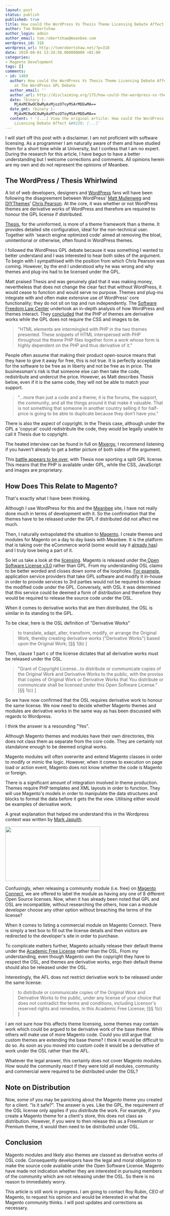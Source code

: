 ```yaml
---
layout: post
status: publish
published: true
title: How could the WordPress Vs Thesis Theme Licensing Debate Affect Magento?
author: Tom Robertshaw
author_login: admin
author_email: tom.robertshaw@meanbee.com
wordpress_id: 318
wordpress_url: http://tomrobertshaw.net/?p=318
date: 2010-08-01 13:34:50.000000000 +01:00
categories:
- Magento Development
tags: []
comments:
- id: 1469
  author: How could the WordPress Vs Thesis Theme Licensing Debate Affect &#8230;
    at The WordPress GPL Debate
  author_email: ''
  author_url: http://disclaiming.org/175/how-could-the-wordpress-vs-thesis-theme-licensing-debate-affect/
  date: !binary |-
    MjAxMC0wOC0wMyAxMjozOToyMSArMDEwMA==
  date_gmt: !binary |-
    MjAxMC0wOC0wMyAxMTozOToyMSArMDEwMA==
  content: ! '[...] View the original article: How could the WordPress Vs Thesis Theme
    Licensing Debate Affect &#8230; [...]'
---
```

I will start off this post with a disclaimer.  I am not proficient with software licensing.  As a programmer I am naturally aware of them and have studied them for a short time while at University, but I confess that I am no expert.  During the research for this article, I have begun to have a better understanding but I welcome corrections and comments.  All opinions herein are my own and do not represent the opinions of Meanbee.

<h2>The WordPress / Thesis Whirlwind</h2>
A lot of web developers, designers and <a href="http://wordpress.org">WordPress</a> fans will have been following the disagreement between WordPress' <a href="http://ma.tt/">Matt Mullenweg</a> and <a href="http://diythemes.com/">DIYThemes</a>' <a href="http://www.pearsonified.com/">Chris Pearson</a>.  At the core, it was whether or not WordPress themes are derivative works of WordPress and therefore are required to honour the GPL license if distributed.

<a href="http://diythemes.com/">Thesis</a>, for the uninformed, is more of a theme framework than a theme.  It provides detailed site configuration, ideal for the non-technical user.  Together with 'search engine optimized code' aimed at removing the bloat, unintentional or otherwise, often found in WordPress themes.

I followed the WordPress GPL debate because it was something I wanted to better understand and I was interested to hear both sides of the argument.  To begin with I sympathised with the position from which Chris Pearson was coming.  However, by the end I understood why he was wrong and why themes and plug-ins had to be licensed under the GPL.

Matt praised Thesis and was genuinely glad that it was making money, nevertheless that does not change the clear fact that without WordPress, it would cease to function and would serve no purpose.  Themes and plug-ins integrate with and often make extensive use of WordPress' core functionality; they do not sit on top and run independently.    The <a href="http://www.softwarefreedom.org/">Software Freedom Law Center</a> undertook an in-depth analysis of how WordPress and themes interact.  They <a href="http://wordpress.org/news/2009/07/themes-are-gpl-too/">concluded</a> that the PHP of themes are derivative works while the GPL does not require the CSS and images to be.

<blockquote>
"HTML elements are intermingled with PHP in the two themes presented. These snippets of HTML interspersed with PHP throughout the theme PHP files together form a work whose form is highly dependent on the PHP and thus derivative of it."
</blockquote>

People often assume that making their product open-source means that they have to give it away for free, this is not true.  It is perfectly acceptable for the software to be free as in liberty and not be free as in price.  The businessman's risk is that someone else can then take the code, redistribute and undercut the price.   However, as Matt describes Thesis below, even if it is the same code, they will not be able to match your support.

<blockquote>
"...more than just a code and a theme; it is the forums, the support, the community, and all the things around it that make it valuable. That is not something that someone in another country selling it for half-price is going to be able to duplicate because they don’t have you."
</blockquote>

There is also the aspect of copyright.   In the Thesis case, although under the GPL a 'copycat' could redistribute the code, they would be legally unable to call it Thesis due to copyright.

The heated interview can be found in full on <a href="http://mixergy.com/chris-pearson-matt-mullenweg/">Mixergy</a>, I recommend listening if you haven't already to get a better picture of both sides of the argument.

This <a href="http://thenextweb.com/socialmedia/2010/07/22/wordpress-vs-thesis-the-battle-is-over/">battle appears to be over</a>, with Thesis now sporting a split GPL license.   This means that the PHP is available under GPL, while the CSS, JavaScript and images are proprietary.

<h2>How Does This Relate to Magento?</h2>

That's exactly what I have been thinking.  

Although I use WordPress for this and the <a href="http://meanbee.com">Meanbee</a> site, I have not really done much in terms of development with it.  So the confirmation that the themes have to be released under the GPL if distributed did not affect me much.

Then, I naturally extrapolated the situation to <a href="http://magentocommerce.com">Magento</a>.   I create themes and modules for Magento on a day to day basis with Meanbee.  It is the platform that is taking over the eCommerce world (some would say it <a href="http://www.google.com/trends?q=magento%2Cecommerce">already has</a>) and I truly love being a part of it.

So let us take a look at the <a href="http://www.magentocommerce.com/license/">licensing</a>.  Magento is released under the<a href="http://opensource.org/licenses/osl-3.0.php"> Open Software License v3.0</a>  rather than GPL.  From my understanding OSL claims to be better worded and closes down some of the loopholes.  <a href="http://www.itbusinessedge.com/cm/community/features/interviews/blog/rosen-gpl-is-good-but-osl-is-better/">For example</a>, application service providers that take GPL software and modify it in-house in order to provide services to 3rd parties would not be required to release the modified code under the GPL.  Conversely, with OSL it was determined that this service could be deemed a form of distribution and therefore they would be required to release the source code under the OSL.

When it comes to derivative works that are then distributed, the OSL is similar in its standing to the GPL.  

To be clear, here is the OSL definition of "Derivative Works"

<blockquote>
to translate, adapt, alter, transform, modify, or arrange the Original Work, thereby creating derivative works ("Derivative Works") based upon the Original Work; [§§ 1(b) ]
</blockquote>

Then, clause 1 part c of the license dictates that all derivative works must be released under the OSL.

<blockquote>
"Grant of Copyright License...to distribute or communicate copies of the Original Work and Derivative Works to the public, with the proviso that copies of Original Work or Derivative Works that You distribute or communicate shall be licensed under this Open Software License." [§§ 1(c) ]
</blockquote>

So we have now confirmed that the OSL requires derivative work to honour the same license.  We now need to decide whether Magento themes and modules are derivative works in the same way as has been discussed with regards to Wordpress.

I think the answer is a resounding "Yes".

Although Magento themes and modules have their own directories, this does not class them as separate from the core code.   They are certainly not standalone enough to be deemed original works.

Magento modules will often overwrite and extend Magento classes in order to modify or mimic the logic.   However, when it comes to execution on page load or action event, Magento does not know whether the code is Magento or foreign.

There is a significant amount of integration involved in theme production.  Themes require PHP templates and XML layouts in order to function.  They will use Magento's models in order to manipulate the data structures and blocks to format the data before it gets the the view.  Utilising either would be examples of derivative work.

A great explanation that helped me understand this in the Wordpress context was written by <a href="http://markjaquith.wordpress.com/2010/07/17/why-wordpress-themes-are-derivative-of-wordpress/">Mark Jaquith</a>.

<a href="http://tomrobertshaw.net/wp-content/uploads/2010/08/Magento-Community-Licensing-Options.png"><img src="http://tomrobertshaw.net/wp-content/uploads/2010/08/Magento-Community-Licensing-Options.png" alt="" title="Magento Community Licensing Options" width="300" height="172" class="alignright size-full wp-image-365" /></a>

Confusingly, when releasing a community module (i.e. free) on <a href="http://www.magentocommerce.com/magento-connect">Magento Connect</a>, we are offered to label the module as having any one of 8 different Open Source licenses.  Now, when it has already been noted that GPL and OSL are incompatible, without researching the others, how can a module developer choose any other option without breaching the terms of the license?

When it comes to listing a commercial module on Magento Connect. There is simply a text box to fill out the license details and then visitors are redirected to the developer's site in order to purchase.

To complicate matters further, Magento actually release their default theme under the <a href="http://www.opensource.org/licenses/afl-3.0.php">Academic Free License</a> rather than the OSL.  From my understanding, even though Magento own the copyright they have to respect the OSL, and themes are derivative works, ergo their default theme should also be released under the OSL.

Interestingly, the AFL does not restrict derivative work to be released under the same license:

<blockquote>
to distribute or communicate copies of the Original Work and Derivative Works to the public, under any license of your choice that does not contradict the terms and conditions, including Licensor's reserved rights and remedies, in this Academic Free License; [§§ 1(c) ]
</blockquote>

I am not sure how this affects theme licensing, some themes may contain work which could be argued to be derivative work of the base theme.   While others will make use of more Magento code.  Could you still argue that custom themes are extending the base theme?  I think it would be difficult to do so.  As soon as you moved into custom code it would be a derivative of work under the OSL rather than the AFL.

Whatever the legal answer, this certainly does not cover Magento modules.  How would the community react if they were told all modules, community and commercial were required to be distributed under the OSL?

<h2>Note on Distribution</h2>

Now, some of you may be panicking about the Magento theme you created for a client. "Is it safe?". The answer is yes.  Like the GPL, the requirement of the OSL license only applies if you distribute the work.  For example, if you create a Magento theme for a client's store, this does not class as distribution.  However, if you were to then release this as a Freemium or Premium theme, it would then need to be distributed under OSL.

<h2>Conclusion</h2>

Magento modules and likely also themes are classed as derivative works of OSL code.  Consequently developers have the legal and moral obligation to make the source code available under the Open Software License.  Magento have made not indication whether they are interested in pursuing members of the community which are not releasing under the OSL.  So there is no reason to immediately worry. 

This article is still work in progress.  I am going to contact Roy Rubin, CEO of Magento, to request his opinion and would be interested in what the Magento community thinks.   I will post updates and corrections as necessary.
